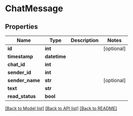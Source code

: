 # ChatMessage

## Properties
Name | Type | Description | Notes
------------ | ------------- | ------------- | -------------
**id** | **int** |  | [optional] 
**timestamp** | **datetime** |  | 
**chat_id** | **int** |  | 
**sender_id** | **int** |  | 
**sender_name** | **str** |  | [optional] 
**text** | **str** |  | 
**read_status** | **bool** |  | 

[[Back to Model list]](../README.md#documentation-for-models) [[Back to API list]](../README.md#documentation-for-api-endpoints) [[Back to README]](../README.md)

